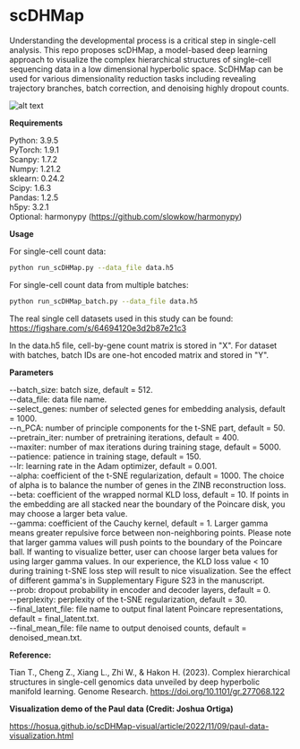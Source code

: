 # scDHMap

Understanding the developmental process is a critical step in single-cell analysis. This repo proposes scDHMap, a model-based deep learning approach to visualize the complex hierarchical structures of single-cell sequencing data in a low dimensional hyperbolic space. ScDHMap can be used for various dimensionality reduction tasks including revealing trajectory branches, batch correction, and denoising highly dropout counts.

![alt text](https://github.com/ttgump/scDHMap/blob/main/network.png?raw=True)

**Requirements**

Python: 3.9.5<br/>
PyTorch: 1.9.1<br/>
Scanpy: 1.7.2<br/>
Numpy: 1.21.2<br/>
sklearn: 0.24.2<br/>
Scipy: 1.6.3<br/>
Pandas: 1.2.5<br/>
h5py: 3.2.1<br/>
Optional: harmonypy (https://github.com/slowkow/harmonypy)

**Usage**

For single-cell count data:

```sh
python run_scDHMap.py --data_file data.h5
```

For single-cell count data from multiple batches:

```sh
python run_scDHMap_batch.py --data_file data.h5
```

The real single cell datasets used in this study can be found: https://figshare.com/s/64694120e3d2b87e21c3

In the data.h5 file, cell-by-gene count matrix is stored in "X". For dataset with batches, batch IDs are one-hot encoded matrix and stored in "Y".

**Parameters**

--batch_size: batch size, default = 512.<br/>
--data_file: data file name.<br/>
--select_genes: number of selected genes for embedding analysis, default = 1000.<br/>
--n_PCA: number of principle components for the t-SNE part, default = 50.<br/>
--pretrain_iter: number of pretraining iterations, default = 400.<br/>
--maxiter: number of max iterations during training stage, default = 5000.<br/>
--patience: patience in training stage, default = 150.<br/>
--lr: learning rate in the Adam optimizer, default = 0.001.<br/>
--alpha: coefficient of the t-SNE regularization, default = 1000. The choice of alpha is to balance the number of genes in the ZINB reconstruction loss.<br/>
--beta: coefficient of the wrapped normal KLD loss, default = 10. If points in the embedding are all stacked near the boundary of the Poincare disk, you may choose a larger beta value.<br/>
--gamma: coefficient of the Cauchy kernel, default = 1. Larger gamma means greater repulsive force between non-neighboring points. Please note that larger gamma values will push points to the boundary of the Poincare ball. If wanting to visualize better, user can choose larger beta values for using larger gamma values. In our experience, the KLD loss value < 10 during training t-SNE loss step will result to nice visualization. See the effect of different gamma's in Supplementary Figure S23 in the manuscript.<br/>
--prob: dropout probability in encoder and decoder layers, default = 0.<br/>
--perplexity: perplexity of the t-SNE regularization, default = 30.<br/>
--final_latent_file: file name to output final latent Poincare representations, default = final_latent.txt.<br/>
--final_mean_file: file name to output denoised counts, default = denoised_mean.txt.<br/>

**Reference:**

Tian T., Cheng Z., Xiang L., Zhi W., & Hakon H. (2023). Complex hierarchical structures in single-cell genomics data unveiled by deep hyperbolic manifold learning. Genome Research. https://doi.org/10.1101/gr.277068.122

**Visualization demo of the Paul data (Credit: Joshua Ortiga)**

https://hosua.github.io/scDHMap-visual/article/2022/11/09/paul-data-visualization.html

